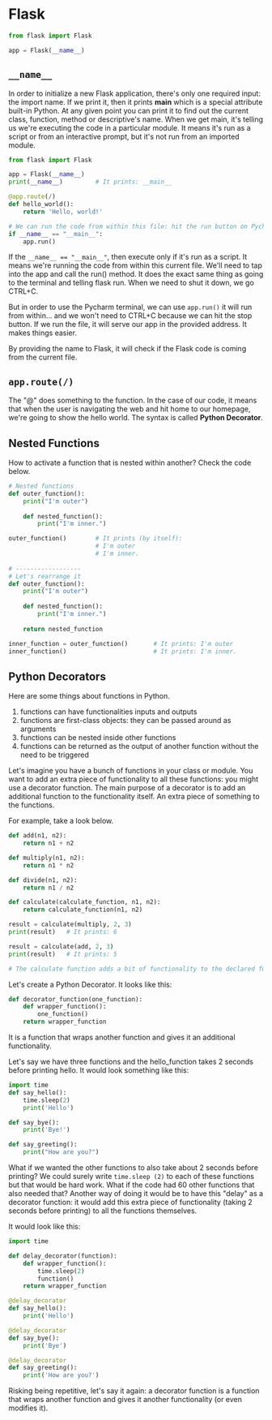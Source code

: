 # Flask

```python
from flask import Flask

app = Flask(__name__)
```

## `__name__`
In order to initialize a new Flask application, there's only one required input: the import name. If we print it, 
then it prints __main__ which is a special attribute built-in Python. At any given point you can print it to find 
out the current class, function, method or descriptive's name. When we get main, it's telling us we're executing the 
code in a particular module. It means it's run as a script or from an interactive prompt, but it's not run from an 
imported module. 

```python
from flask import Flask

app = Flask(__name__)
print(__name__)         # It prints: __main__

@app.route(/)
def hello_world():
    return 'Hello, world!'

# We can run the code from within this file: hit the run button on Pycharm
if __name__ == "__main__":
    app.run()
```

If the `__name__ == "__main__"`, then execute only if it's run as a script. It means we're running the code from within 
this current file. We'll need to tap into the app and call the run() method. It does the exact same thing as going 
to the terminal and telling flask run. When we need to shut it down, we go CTRL+C. 

But in order to use the Pycharm terminal, we can use `app.run()` it will run from within... and we won't need to 
CTRL+C because we can hit the stop button. If we run the file, it will serve our app in the provided address. It 
makes things easier. 

By providing the name to Flask, it will check if the Flask code is coming from the current file.

## `app.route(/)`

The "@" does something to the function. In the case of our code, it means that when the user is navigating the web and 
hit home to our homepage, we're going to show the hello world. The syntax is called **Python Decorator**. 


## Nested Functions

How to activate a function that is nested within another? Check the code below.

```python
# Nested functions 
def outer_function():
    print("I'm outer")
    
    def nested_function():
        print("I'm inner.")

outer_function()        # It prints (by itself):
                        # I'm outer
                        # I'm inner.
                        
# ------------------
# Let's rearrange it
def outer_function():
    print("I'm outer")
    
    def nested_function():
        print("I'm inner.")
    
    return nested_function

inner_function = outer_function()       # It prints: I'm outer
inner_function()                        # It prints: I'm inner.
```

## Python Decorators

Here are some things about functions in Python.

1. functions can have functionalities inputs and outputs
2. functions are first-class objects: they can be passed around as arguments
3. functions can be nested inside other functions
4. functions can be returned as the output of another function without the need to be triggered

Let's imagine you have a bunch of functions in your class or module. You want to add an extra piece of functionality 
to all these functions: you might use a decorator function. The main purpose of a decorator is to add an additional 
function to the functionality itself. An extra piece of something to the functions.

For example, take a look below.

```python
def add(n1, n2):
    return n1 + n2

def multiply(n1, n2):
    return n1 * n2

def divide(n1, n2):
    return n1 / n2 

def calculate(calculate_function, n1, n2):
    return calculate_function(n1, n2)

result = calculate(multiply, 2, 3)
print(result)   # It prints: 6

result = calculate(add, 2, 3)
print(result)   # It prints: 5

# The calculate function adds a bit of functionality to the declared functions above
```

Let's create a Python Decorator. It looks like this:

```python
def decorator_function(one_function):
    def wrapper_function():
        one_function() 
    return wrapper_function 
```

It is a function that wraps another function and gives it an additional functionality. 

Let's say we have three functions and the hello_function takes 2 seconds before printing hello. It would look 
something like this:

```python
import time
def say_hello():
    time.sleep(2)
    print('Hello')

def say_bye():
    print('Bye!')

def say_greeting():
    print("How are you?")
```

What if we wanted the other functions to also take about 2 seconds before printing? We could surely write `time.sleep
(2)` to each of these functions but that would be hard work. What if the code had 60 other functions that also 
needed that? Another way of doing it would be to have this "delay" as a decorator function: it would add this extra 
piece of functionality (taking 2 seconds before printing) to all the functions themselves.

It would look like this:

```python
import time 

def delay_decorator(function):
    def wrapper_function():
        time.sleep(2)
        function()
    return wrapper_function

@delay_decorator
def say_hello():
    print('Hello')

@delay_decorator
def say_bye():
    print('Bye')

@delay_decorator
def say_greeting():
    print('How are you?')
```

Risking being repetitive, let's say it again: a decorator function is a function that wraps another function and 
gives it another functionality (or even modifies it).

